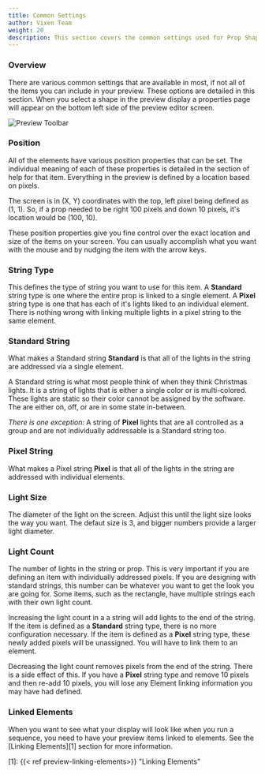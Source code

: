```yaml
---
title: Common Settings
author: Vixen Team
weight: 20
description: This section covers the common settings used for Prop Shapes.
---
```


### Overview

There are various common settings that are available in most, if not all of the items you can include in your preview. These options are detailed in this section. When you select a shape in the preview display a properties page will appear on the bottom left side of the preview editor screen.

![Preview Toolbar](/images/docs/usage/preview/basic-shapes/line-properties.png)

### Position

All of the elements have various position properties that can be set. The individual meaning of each of these properties is detailed in the section of help for that item. Everything in the preview is defined by a location based on pixels.

The screen is in (X, Y) coordinates with the top, left pixel being defined as (1, 1). So, if a prop needed to be right 100 pixels and down 10 pixels, it's location would be (100, 10).

These position properties give you fine control over the exact location and size of the items on your screen. You can usually accomplish what you want with the mouse and by nudging the item with the arrow keys.

### String Type

This defines the type of string you want to use for this item. A **Standard** string type is one where the entire prop is linked to a single element. A **Pixel** string type is one that has each of it's lights liked to an individual element. There is nothing wrong with linking multiple lights in a pixel string to the same element.

### Standard String

What makes a Standard string **Standard** is that all of the lights in the string are addressed via a single element.

A Standard string is what most people think of when they think Christmas lights. It is a string of lights that is either a single color or is multi-colored. These lights are static so their color cannot be assigned by the software. The are either on, off, or are in some state in-between.

_There is one exception:_ A string of **Pixel** lights that are all controlled as a group and are not individually addressable is a Standard string too.

### Pixel String

What makes a Pixel string **Pixel** is that all of the lights in the string are addressed with individual elements.

### Light Size

The diameter of the light on the screen. Adjust this until the light size looks the way you want. The defaut size is 3, and bigger numbers provide a larger light diameter.

### Light Count

The number of lights in the string or prop. This is very important if you are defining an item with individually addressed pixels. If you are designing with standard strings, this number can be whatever you want to get the look you are going for. Some items, such as the rectangle, have multiple strings each with their own light count.

Increasing the light count in a a string will add lights to the end of the string. If the item is defined as a **Standard** string type, there is no more configuration necessary. If the item is defined as a **Pixel** string type, these newly added pixels will be unassigned. You will have to link them to an element.

Decreasing the light count removes pixels from the end of the string. There is a side effect of this. If you have a **Pixel** string type and remove 10 pixels and then re-add 10 pixels, you will lose any Element linking information you may have had defined.

### Linked Elements

When you want to see what your display will look like when you run a sequence, you need to have your preview items linked to elements. See the [Linking Elements][1] section for more information.

[1]: {{< ref preview-linking-elements>}} "Linking Elements"
